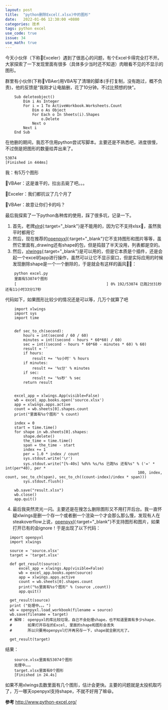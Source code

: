 ```yaml
---
layout: post
title:  "python删除Excel(.xlsx)中的图形"
date:   2022-01-06 12:30:00 +0800
categories: 技术
tags: python excel
use_code: true
issue: 34
use_math: true
---
```


今天小伙伴（下称:butterfly:Exceler）遇到了很恶心的问题，有个Excel卡得完全打不开。大家探索了一下发现里面有很多（具体多少当时还不知道）肉眼看不见的不显示的图形。

<!--more-->

群里有小伙伴(下称:leaves:VBAer)用VBA写了清理的脚本(手打复制，没有跑过，概不负责)，他的反馈是“我刚才让电脑删，花了10分钟。不过比预想的快”。

```
    Sub deleteobject()
        Dim i As Integer
        For i = 1 To ActiveWorkbook.Worksheets.Count
            Dim o As Object
            For Each o In Sheets(i).Shapes
                o.Delete
            Next o
        Next i
    End Sub
```

在他删的期间，我忍不住用python尝试写脚本。主要还是不熟悉吧，进度很慢，不过倒是把图形的数量给弄出来了。

```
53074
[Finished in 444ms]
```
我：有5万个图形

:leaves:VBAer：这是谁干的，拉出去毙了吧。。。

:butterfly:Exceler：我们都抗议了几个月了

:leaves:VBAer：故意让你们卡的吗？

最后我探索了一下python各种库的使用，踩了很多坑，记录一下。

1. 首先，老牌[xlrd](https://xlrd.readthedocs.io/){:target="_blank"}是不能用的，因为它不支持xlsx:facepalm:，虽然我平时都用它
2. 然后，现在推荐的[openpyxl](https://openpyxl.readthedocs.io/en/stable/){:target="_blank"}它不支持图形和图片等等，虽然它里面有_drawing还有shape的包，但是捣鼓了半天没用，列表都是空的。
3. 然后，[xlwings](https://www.xlwings.org/){:target="_blank"}是可以用的，但是它本质是个插件，还是会起一个excel的app进行操作，虽然可以让它不显示窗口，但是实际应用的时候发现删除shape是一个一个删除的，于是就会有这样的画风:face_with_spiral_eyes:：
```
    python excel.py
    里面有53074个图形
    [                                        ] 0% 192/53074 已跑2分31秒 还有11小时33分17秒    
```
代码如下，如果图形比较少的情况还是可以等，几万个就算了吧
```
    import xlwings
    import sys
    import time


    def sec_to_ch(second):
        hours = int(second / 60 / 60)
        minutes = int((second - hours * 60*60) / 60)
        sec = int((second - hours * 60*60 - minutes * 60) % 60)
        result = ''
        if hours:
            result += '%s小时' % hours
        if minutes:
            result += '%s分' % minutes
        if sec:
            result += '%s秒' % sec
        return result


    excel_app = xlwings.App(visible=False)
    wb = excel_app.books.open('source.xlsx')
    app = xlwings.apps.active
    count = wb.sheets[0].shapes.count
    print("里面有%s个图形" % count)

    index = 0
    start = time.time()
    for shape in wb.sheets[0].shapes:
        shape.delete()
        the_time = time.time()
        span = the_time - start
        index += 1
        per = 1.0 * index / count
        sys.stdout.write('\r')
        sys.stdout.write("[%-40s] %d%% %s/%s 已跑%s 还有%s" % ('=' * int(per*40), per *
                                                           100, index, count, sec_to_ch(span), sec_to_ch((count-index)/index * span)))
        sys.stdout.flush()

    wb.save("result.xlsx")
    wb.close()
    app.quit()
```

4. 最后我突然灵光一闪。主要还是在搜怎么删除图形又不用打开后台。我一直怀疑xlwings是删一个存一个或者删一个渲染一个才会那么那么慢，发现有人在steakoverflow上说，[openpyxl](https://openpyxl.readthedocs.io/en/stable/){:target="_blank"}不支持图形和图片，如果打开已有的会ignore！于是出现了以下代码：
```
  import openpyxl
  import xlwings

  source = 'source.xlsx'
  target = 'target.xlsx'

  def get_result(source):
      excel_app = xlwings.App(visible=False)
      wb = excel_app.books.open(source)
      app = xlwings.apps.active
      count = wb.sheets[0].shapes.count
      print("%s里面有%s个图形" % (source ,count))
      app.quit()

  get_result(source)
  print ("处理中。。。")
  wb = openpyxl.load_workbook(filename = source)
  wb.save(filename = target)
  # 解释： openpyxl的库比较垃圾，自己不会处理shape，也不知道里面有多少shape.
  #       如果打开存在的Excel, 里面的shape和图形会丢失
  #       所以只要用openpyxl打开再另存一下，shape就全删光光了。

  get_result(target)
```
结果：
```
    source.xlsx里面有53074个图形
    处理中。。。
    target.xlsx里面有0个图形
    [Finished in 24.4s]
```
如果不用xlwings去数里面有几个图形，估计会更快。主要的问题就是太投机取巧了，万一哪天openpyxl支持shape，不就不好用了嘛:laughing:。

**参考** http://www.python-excel.org/

